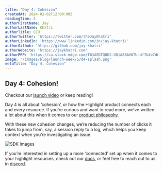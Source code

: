 ```yaml
---
title: "Day 4: Cohesion"
createdAt: 2024-02-02T12:00:00Z
readingTime: 3
authorFirstName: Jay
authorLastName: Khatri
authorTitle: CEO
authorTwitter: 'https://twitter.com/theJayKhatri'
authorLinkedIn: 'https://www.linkedin.com/in/jay-khatri/'
authorGithub: 'https://github.com/jay-khatri'
authorWebsite: 'https://jaykhatri.com'
authorPFP: 'https://ca.slack-edge.com/T01AEDTQ8DS-U01A88AV6TU-4f7b4e7d637a-512'
image: '/images/blog/launch-week/5/d4-splash.png'
metaTitle: "Day 4: Cohesion"
---
```


## Day 4: Cohesion!

Checkout our [launch video](https://youtu.be/gD5pMCuUhCg) or keep reading!

Day 4 is all about ‘cohesion’, or how the Highlight product connects each and every resource. If you’re curious and want to read more, we’ve written a lot about this when it comes to our [product philosophy](https://www.highlight.io/docs/general/company/product-philosophy#cohesion). 

With these new cohesion changes, we’re reducing the number of clicks it takes to jump from, say, a session reply to a log, which helps you keep context when you’re investigating an issue. 

![SDK Images](/images/blog/launch-week/5/d4-related-resources.png)

If you’re interested in setting up a more ‘connected’ set up when it comes to your highlight resources, check out our [docs](https://www.highlight.io/docs/getting-started/frontend-backend-mapping), or feel free to reach out to us in [discord](https://highlight.io/community).